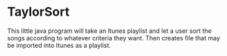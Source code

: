 TaylorSort
==========

This little java program will take an Itunes playlist and let a user sort the songs according to whatever criteria they want. Then creates file that may be imported into Itunes as a playlist.